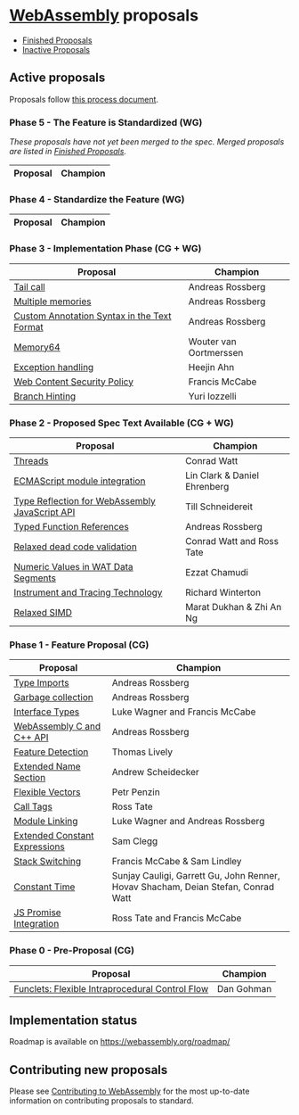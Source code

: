 # [WebAssembly][webassembly_specification] proposals

- [Finished Proposals](finished-proposals.md)
- [Inactive Proposals](inactive-proposals.md)

## Active proposals

Proposals follow [this process document](https://github.com/WebAssembly/meetings/blob/main/process/phases.md).

### Phase 5 - The Feature is Standardized (WG)

_These proposals have not yet been merged to the spec. Merged proposals are listed in [Finished Proposals](finished-proposals.md)._

| Proposal                                                                       | Champion         |
| ------------------------------------------------------------------------------ | ---------------- |

### Phase 4 - Standardize the Feature (WG)

| Proposal                                                                       | Champion         |
| ------------------------------------------------------------------------------ | ---------------- |

### Phase 3 - Implementation Phase (CG + WG)

| Proposal                                                                                             | Champion                               |
| ---------------------------------------------------------------------------------------------------- | -------------------------------------- |
| [Tail call][tail_call]                                                                               | Andreas Rossberg                       |
| [Multiple memories][multi-memory]                                                                    | Andreas Rossberg                       |
| [Custom Annotation Syntax in the Text Format][custom_annotation_syntax_in_the_text_format]           | Andreas Rossberg                       |
| [Memory64][memory64]                                                                                 | Wouter van Oortmerssen                 |
| [Exception handling][exception_handling]                                                             | Heejin Ahn                             |
| [Web Content Security Policy][web_content_security_policy]                                           | Francis McCabe                         |
| [Branch Hinting][branch-hinting]                                                                     | Yuri Iozzelli                          |

### Phase 2 - Proposed Spec Text Available (CG + WG)

| Proposal                                                                                             | Champion                               |
| ---------------------------------------------------------------------------------------------------- | -------------------------------------- |
| [Threads][threads]                                                                                   | Conrad Watt                            |
| [ECMAScript module integration][ecmascript_module_integration]                                       | Lin Clark & Daniel Ehrenberg           |
| [Type Reflection for WebAssembly JavaScript API][type_reflection_for_webassembly_javascript_api]     | Till Schneidereit                      |
| [Typed Function References][function_references]                                                     | Andreas Rossberg                       |
| [Relaxed dead code validation][relaxed-dead-code-validation]                                         | Conrad Watt and Ross Tate              |
| [Numeric Values in WAT Data Segments][numeric-values-in-wat]                                         | Ezzat Chamudi                          |
| [Instrument and Tracing Technology][instrument-tracing]                                              | Richard Winterton                      |
| [Relaxed SIMD][relaxed-simd]                                                                         | Marat Dukhan & Zhi An Ng               |

### Phase 1 - Feature Proposal (CG)

| Proposal                                                   | Champion                                                                          |
|------------------------------------------------------------|-----------------------------------------------------------------------------------|
| [Type Imports][type-imports]                               | Andreas Rossberg                                                                  |
| [Garbage collection][garbage_collection]                   | Andreas Rossberg                                                                  |
| [Interface Types][interface_types]                         | Luke Wagner and Francis McCabe                                                    |
| [WebAssembly C and C++ API][wasm_c_api]                    | Andreas Rossberg                                                                  |
| [Feature Detection][feature_detection]                     | Thomas Lively                                                                     |
| [Extended Name Section][extended-name-section]             | Andrew Scheidecker                                                                |
| [Flexible Vectors][flexible-vectors]                       | Petr Penzin                                                                       |
| [Call Tags][call-tags]                                     | Ross Tate                                                                         |
| [Module Linking][module_linking]                           | Luke Wagner and Andreas Rossberg                                                  |
| [Extended Constant Expressions][extended-const]            | Sam Clegg                                                                         |
| [Stack Switching][stack-switching]                         | Francis McCabe & Sam Lindley                                                      |
| [Constant Time][constant-time]                             | Sunjay Cauligi, Garrett Gu, John Renner, Hovav Shacham, Deian Stefan, Conrad Watt |
| [JS Promise Integration][js-promise-integration]           | Ross Tate and Francis McCabe                                                      |

### Phase 0 - Pre-Proposal (CG)

| Proposal                                                   | Champion                         |
| ---------------------------------------------------------- | -------------------------------- |
| [Funclets: Flexible Intraprocedural Control Flow][funclets]| Dan Gohman                       |

## Implementation status

Roadmap is available on https://webassembly.org/roadmap/

## Contributing new proposals

Please see [Contributing to WebAssembly](https://github.com/WebAssembly/design/blob/main/Contributing.md) for the most up-to-date information on contributing proposals to standard.

[custom_annotation_syntax_in_the_text_format]: https://github.com/WebAssembly/annotations
[ecmascript_module_integration]: https://github.com/WebAssembly/esm-integration
[exception_handling]: https://github.com/WebAssembly/exception-handling
[feature_detection]: https://github.com/WebAssembly/feature-detection
[function_references]: https://github.com/WebAssembly/function-references
[type-imports]: https://github.com/WebAssembly/proposal-type-imports
[garbage_collection]: https://github.com/WebAssembly/gc
[interface_types]: https://github.com/WebAssembly/interface-types
[multi-memory]: https://github.com/WebAssembly/multi-memory
[tail_call]: https://github.com/WebAssembly/tail-call
[threads]: https://github.com/webassembly/threads
[type_reflection_for_webassembly_javascript_api]: https://github.com/WebAssembly/js-types
[wasm_c_api]: https://github.com/WebAssembly/wasm-c-api
[web_content_security_policy]: https://github.com/WebAssembly/content-security-policy
[webassembly_specification]: https://github.com/WebAssembly/spec
[funclets]: https://github.com/WebAssembly/funclets
[extended-name-section]: https://github.com/WebAssembly/extended-name-section
[module_linking]: https://github.com/WebAssembly/module-linking
[constant-time]: https://github.com/WebAssembly/constant-time
[memory64]: https://github.com/WebAssembly/memory64
[flexible-vectors]: https://github.com/WebAssembly/flexible-vectors
[numeric-values-in-wat]: https://github.com/WebAssembly/wat-numeric-values
[instrument-tracing]: https://github.com/WebAssembly/instrument-tracing
[call-tags]: https://github.com/WebAssembly/call-tags
[relaxed-dead-code-validation]: https://github.com/WebAssembly/relaxed-dead-code-validation
[branch-hinting]: https://github.com/WebAssembly/branch-hinting
[extended-const]: https://github.com/WebAssembly/extended-const
[relaxed-simd]: https://github.com/WebAssembly/relaxed-simd
[stack-switching]: https://github.com/WebAssembly/stack-switching
[js-promise-integration]: https://github.com/WebAssembly/js-promise-integration
